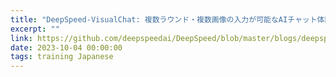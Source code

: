 ```yaml
---
title: "DeepSpeed-VisualChat: 複数ラウンド・複数画像の入力が可能なAIチャット体験を実現"
excerpt: ""
link: https://github.com/deepspeedai/DeepSpeed/blob/master/blogs/deepspeed-visualchat/10-03-2023/README-Japanese.md
date: 2023-10-04 00:00:00
tags: training Japanese
---
```

